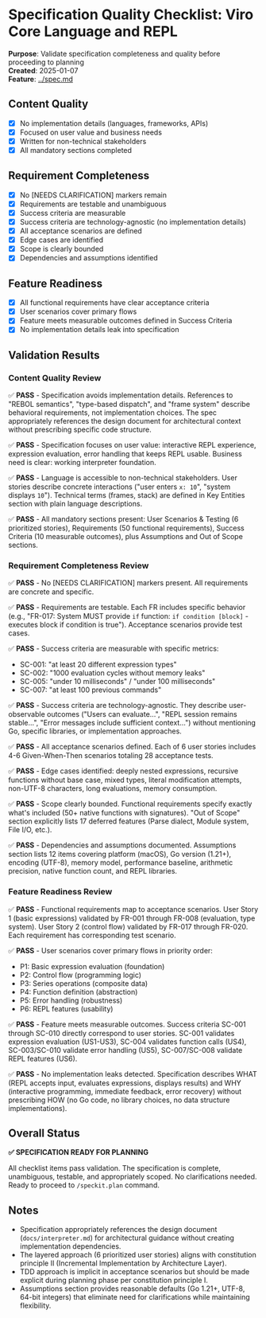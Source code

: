 # Specification Quality Checklist: Viro Core Language and REPL

**Purpose**: Validate specification completeness and quality before proceeding to planning  
**Created**: 2025-01-07  
**Feature**: [../spec.md](../spec.md)

## Content Quality

- [x] No implementation details (languages, frameworks, APIs)
- [x] Focused on user value and business needs
- [x] Written for non-technical stakeholders
- [x] All mandatory sections completed

## Requirement Completeness

- [x] No [NEEDS CLARIFICATION] markers remain
- [x] Requirements are testable and unambiguous
- [x] Success criteria are measurable
- [x] Success criteria are technology-agnostic (no implementation details)
- [x] All acceptance scenarios are defined
- [x] Edge cases are identified
- [x] Scope is clearly bounded
- [x] Dependencies and assumptions identified

## Feature Readiness

- [x] All functional requirements have clear acceptance criteria
- [x] User scenarios cover primary flows
- [x] Feature meets measurable outcomes defined in Success Criteria
- [x] No implementation details leak into specification

## Validation Results

### Content Quality Review
✅ **PASS** - Specification avoids implementation details. References to "REBOL semantics", "type-based dispatch", and "frame system" describe behavioral requirements, not implementation choices. The spec appropriately references the design document for architectural context without prescribing specific code structure.

✅ **PASS** - Specification focuses on user value: interactive REPL experience, expression evaluation, error handling that keeps REPL usable. Business need is clear: working interpreter foundation.

✅ **PASS** - Language is accessible to non-technical stakeholders. User stories describe concrete interactions ("user enters `x: 10`", "system displays `10`"). Technical terms (frames, stack) are defined in Key Entities section with plain language descriptions.

✅ **PASS** - All mandatory sections present: User Scenarios & Testing (6 prioritized stories), Requirements (50 functional requirements), Success Criteria (10 measurable outcomes), plus Assumptions and Out of Scope sections.

### Requirement Completeness Review
✅ **PASS** - No [NEEDS CLARIFICATION] markers present. All requirements are concrete and specific.

✅ **PASS** - Requirements are testable. Each FR includes specific behavior (e.g., "FR-017: System MUST provide `if` function: `if condition [block]` - executes block if condition is true"). Acceptance scenarios provide test cases.

✅ **PASS** - Success criteria are measurable with specific metrics:
- SC-001: "at least 20 different expression types"
- SC-002: "1000 evaluation cycles without memory leaks"
- SC-005: "under 10 milliseconds" / "under 100 milliseconds"
- SC-007: "at least 100 previous commands"

✅ **PASS** - Success criteria are technology-agnostic. They describe user-observable outcomes ("Users can evaluate...", "REPL session remains stable...", "Error messages include sufficient context...") without mentioning Go, specific libraries, or implementation approaches.

✅ **PASS** - All acceptance scenarios defined. Each of 6 user stories includes 4-6 Given-When-Then scenarios totaling 28 acceptance tests.

✅ **PASS** - Edge cases identified: deeply nested expressions, recursive functions without base case, mixed types, literal modification attempts, non-UTF-8 characters, long evaluations, memory consumption.

✅ **PASS** - Scope clearly bounded. Functional requirements specify exactly what's included (50+ native functions with signatures). "Out of Scope" section explicitly lists 17 deferred features (Parse dialect, Module system, File I/O, etc.).

✅ **PASS** - Dependencies and assumptions documented. Assumptions section lists 12 items covering platform (macOS), Go version (1.21+), encoding (UTF-8), memory model, performance baseline, arithmetic precision, native function count, and REPL libraries.

### Feature Readiness Review
✅ **PASS** - Functional requirements map to acceptance scenarios. User Story 1 (basic expressions) validated by FR-001 through FR-008 (evaluation, type system). User Story 2 (control flow) validated by FR-017 through FR-020. Each requirement has corresponding test scenario.

✅ **PASS** - User scenarios cover primary flows in priority order:
- P1: Basic expression evaluation (foundation)
- P2: Control flow (programming logic)
- P3: Series operations (composite data)
- P4: Function definition (abstraction)
- P5: Error handling (robustness)
- P6: REPL features (usability)

✅ **PASS** - Feature meets measurable outcomes. Success criteria SC-001 through SC-010 directly correspond to user stories. SC-001 validates expression evaluation (US1-US3), SC-004 validates function calls (US4), SC-003/SC-010 validate error handling (US5), SC-007/SC-008 validate REPL features (US6).

✅ **PASS** - No implementation leaks detected. Specification describes WHAT (REPL accepts input, evaluates expressions, displays results) and WHY (interactive programming, immediate feedback, error recovery) without prescribing HOW (no Go code, no library choices, no data structure implementations).

## Overall Status

**✅ SPECIFICATION READY FOR PLANNING**

All checklist items pass validation. The specification is complete, unambiguous, testable, and appropriately scoped. No clarifications needed. Ready to proceed to `/speckit.plan` command.

## Notes

- Specification appropriately references the design document (`docs/interpreter.md`) for architectural guidance without creating implementation dependencies.
- The layered approach (6 prioritized user stories) aligns with constitution principle II (Incremental Implementation by Architecture Layer).
- TDD approach is implicit in acceptance scenarios but should be made explicit during planning phase per constitution principle I.
- Assumptions section provides reasonable defaults (Go 1.21+, UTF-8, 64-bit integers) that eliminate need for clarifications while maintaining flexibility.
